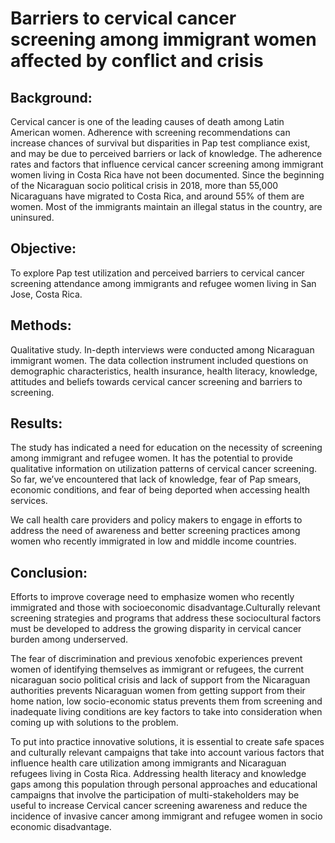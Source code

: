 # Barriers to cervical cancer screening among immigrant women affected by conflict and crisis 

## Background:  
Cervical cancer is one of the leading causes of death among Latin American women. Adherence with screening recommendations can increase chances of survival but disparities in Pap test compliance exist, and may be due to perceived barriers or lack of knowledge. The adherence rates and factors that influence cervical cancer screening among immigrant women living in Costa Rica have not been documented. Since the beginning of the Nicaraguan socio political crisis in 2018, more than 55,000 Nicaraguans have migrated to Costa Rica, and around 55% of them are women. Most of the immigrants maintain an illegal status in the country, are uninsured. 


## Objective: 
To explore Pap test utilization and perceived barriers to cervical cancer screening attendance among immigrants and refugee women living in San Jose, Costa Rica. 

## Methods: 
Qualitative study. In-depth interviews were conducted among Nicaraguan immigrant women. The data collection instrument included questions on demographic characteristics, health insurance, health literacy, knowledge, attitudes and beliefs towards cervical cancer screening and barriers to screening.


## Results: 
The study has indicated a need for education on the necessity of screening among immigrant and refugee women. It has the potential to provide qualitative information on utilization patterns of cervical cancer screening. So far, we’ve encountered that lack of knowledge, fear of Pap smears, economic conditions, and fear of being deported when accessing health services.

We call health care providers and policy makers to engage in efforts to address the need of awareness and better screening practices among women who recently immigrated in low and middle income countries. 


## Conclusion:
Efforts to improve coverage need to emphasize women who recently immigrated and those with socioeconomic disadvantage.Culturally relevant screening strategies and programs that address these sociocultural factors must be developed to address the growing disparity in cervical cancer burden among underserved. 

The fear of discrimination and previous xenofobic experiences prevent women of identifying themselves as immigrant or refugees, the current nicaraguan socio political crisis and lack of support from the Nicaraguan authorities prevents Nicaraguan women from getting support from their home nation, low socio-economic status prevents them from screening and inadequate living conditions are key factors to take into consideration when coming up with solutions to the problem. 

To put into practice innovative solutions, it is essential to create safe spaces and culturally relevant campaigns that take into account various factors that influence health care utilization among immigrants and Nicaraguan refugees living in Costa Rica. Addressing health literacy and knowledge gaps among this population through personal approaches and educational campaigns that involve the participation of multi-stakeholders may be useful to increase Cervical cancer screening awareness and reduce the incidence of invasive cancer among immigrant and refugee women in socio economic disadvantage. 
